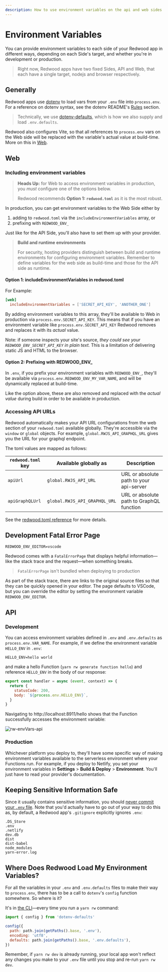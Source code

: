 ```yaml
---
description: How to use environment variables on the api and web sides
---
```


# Environment Variables

You can provide environment variables to each side of your Redwood app in different ways, depending on each Side's target, and whether you're in development or production.

> Right now, Redwood apps have two fixed Sides, API and Web, that each have a single target, nodejs and browser respectively.

## Generally

Redwood apps use [dotenv](https://github.com/motdotla/dotenv) to load vars from your `.env` file into `process.env`.
For a reference on dotenv syntax, see the dotenv README's [Rules](https://github.com/motdotla/dotenv#rules) section.

> Technically, we use [dotenv-defaults](https://github.com/mrsteele/dotenv-defaults), which is how we also supply and load `.env.defaults`.

<!-- also in a Redwood app's base directory. -->

Redwood also configures Vite, so that all references to `process.env` vars on the Web side will be replaced with the variable's actual value at build-time. More on this in [Web](#Web).

## Web

### Including environment variables
> **Heads Up:** for Web to access environment variables in production, you _must_ configure one of the options below.
>
> Redwood recommends **Option 1: `redwood.toml`** as it is the most robust.

In production, you can get environment variables to the Web Side either by

1. adding to `redwood.toml` via the `includeEnvironmentVariables` array, or
2. prefixing with `REDWOOD_ENV_`

Just like for the API Side, you'll also have to set them up with your provider.

> **Build and runtime environments**
>
> For security, hosting providers distinguish between build and runtime environments for configuring environment variables. Remember to define variables for the web side as build-time and those for the API side as runtime.

#### Option 1: includeEnvironmentVariables in redwood.toml

For Example:

```toml title="redwood.toml"
[web]
  includeEnvironmentVariables = ['SECRET_API_KEY', 'ANOTHER_ONE']
```

By adding environment variables to this array, they'll be available to Web in production via `process.env.SECRET_API_KEY`. This means that if you have an environment variable like `process.env.SECRET_API_KEY` Redwood removes and replaces it with its _actual_ value.

Note: if someone inspects your site's source, _they could see your `REDWOOD_ENV_SECRET_API_KEY` in plain text._ This is a limitation of delivering static JS and HTML to the browser.

#### Option 2: Prefixing with REDWOOD\_ENV\_

In `.env`, if you prefix your environment variables with `REDWOOD_ENV_`, they'll be available via `process.env.REDWOOD_ENV_MY_VAR_NAME`, and will be dynamically replaced at build-time.

Like the option above, these are also removed and replaced with the _actual value_ during build in order to be available in production.


### Accessing API URLs

Redwood automatically makes your API URL configurations from the web section of your `redwood.toml` available globally.
They're accessible via the `window` or `global` objects.
For example, `global.RWJS_API_GRAPHQL_URL` gives you the URL for your graphql endpoint.

The toml values are mapped as follows:

| `redwood.toml` key | Available globally as         | Description                              |
| ------------------ | ----------------------------- | ---------------------------------------- |
| `apiUrl`           | `global.RWJS_API_URL`         | URL or absolute path to your api-server  |
| `apiGraphQLUrl`    | `global.RWJS_API_GRAPHQL_URL` | URL or absolute path to GraphQL function |

See the [redwood.toml reference](app-configuration-redwood-toml.md#api-paths) for more details.

## Development Fatal Error Page

```text title=".env"
REDWOOD_ENV_EDITOR=vscode
```

Redwood comes with a `FatalErrorPage` that displays helpful information—like the stack trace and the request—when something breaks.

> `FatalErrorPage` isn't bundled when deploying to production

As part of the stack trace, there are links to the original source files so that they can be quickly opened in your editor.
The page defaults to VSCode, but you can override the editor by setting the environment variable `REDWOOD_ENV_EDITOR`.

## API

### Development

You can access environment variables defined in `.env` and `.env.defaults` as `process.env.VAR_NAME`. For example, if we define the environment variable `HELLO_ENV` in `.env`:

```
HELLO_ENV=hello world
```

and make a hello Function (`yarn rw generate function hello`) and reference `HELLO_ENV` in the body of our response:

```jsx {6} title="./api/src/functions/hello.js"
export const handler = async (event, context) => {
  return {
    statusCode: 200,
    body: `${process.env.HELLO_ENV}`,
  }
}
```

Navigating to http://localhost:8911/hello shows that the Function successfully accesses the environment variable:

<!-- @todo -->
<!-- Get a better-quality pic -->

![rw-envVars-api](https://user-images.githubusercontent.com/32992335/86520528-47112100-bdfa-11ea-8d7e-1c0d502805b2.png)

### Production

<!-- @todo -->
<!-- Deployment system? platform? -->

Whichever platform you deploy to, they'll have some specific way of making environment variables available to the serverless environment where your Functions run. For example, if you deploy to Netlify, you set your environment variables in **Settings** > **Build & Deploy** > **Environment**. You'll just have to read your provider's documentation.

## Keeping Sensitive Information Safe

Since it usually contains sensitive information, you should [never commit your `.env` file](https://github.com/motdotla/dotenv#should-i-commit-my-env-file). Note that you'd actually have to go out of your way to do this as, by default, a Redwood app's `.gitignore` explicitly ignores `.env`:

```plaintext {2}
.DS_Store
.env
.netlify
dev.db
dist
dist-babel
node_modules
yarn-error.log
```

## Where Does Redwood Load My Environment Variables?

For all the variables in your `.env` and `.env.defaults` files to make their way to `process.env`, there has to be a call to `dotenv`'s `config` function somewhere. So where is it?

It's in [the CLI](https://github.com/redwoodjs/redwood/blob/main/packages/cli/src/index.js#L6-L12)&mdash;every time you run a `yarn rw` command:

```jsx title="packages/cli/src/index.js"
import { config } from 'dotenv-defaults'

config({
  path: path.join(getPaths().base, '.env'),
  encoding: 'utf8',
  defaults: path.join(getPaths().base, '.env.defaults'),
})
```

Remember, if `yarn rw dev` is already running, your local app won't reflect any changes you make to your `.env` file until you stop and re-run `yarn rw dev`.
